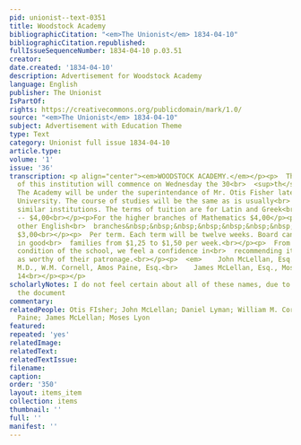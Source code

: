 ```yaml
---
pid: unionist--text-0351
title: Woodstock Academy
bibliographicCitation: "<em>The Unionist</em> 1834-04-10"
bibliographicCitation.republished: 
fullIssueSequenceNumber: 1834-04-10 p.03.51
creator: 
date.created: '1834-04-10'
description: Advertisement for Woodstock Academy
language: English
publisher: The Unionist
IsPartOf: 
rights: https://creativecommons.org/publicdomain/mark/1.0/
source: "<em>The Unionist</em> 1834-04-10"
subject: Advertisement with Education Theme
type: Text
category: Unionist full issue 1834-04-10
article.type: 
volume: '1'
issue: '36'
transcription: <p align="center"><em>WOODSTOCK ACADEMY.</em></p><p>  The fall term
  of this institution will commence on Wednesday the 30<br>  <sup>th</sup>  of Oct.
  The Academy will be under the superintendance of Mr. Otis Fisher late<br>  of Brown
  University. The course of studies will be the same as is usually<br>  pursued in
  similar institutions. The terms of tuition are for Latin and Greek<br>  languages
  -- $4,00<br></p><p>For the higher branches of Mathematics $4,00</p><p>  And for
  other English<br>  branches&nbsp;&nbsp;&nbsp;&nbsp;&nbsp;&nbsp;&nbsp;&nbsp;&nbsp;
  $3,00<br></p><p>  Per term. Each term will be twelve weeks. Board can be obtained
  in good<br>  families from $1,25 to $1,50 per week.<br></p><p>  From the late flourishing
  condition of the school, we feel a confidence in<br>  recommending it to the public
  as worthy of their patronage.<br></p><p>  <em>    John McLellan, Esq., Daniel Lyman,
  M.D., W.M. Cornell, Amos Paine, Esq.<br>    James McLellan, Esq., Moses Lyon,<br>  </em>  Trustees&nbsp;&nbsp;&nbsp;&nbsp;&nbsp;&nbsp;&nbsp;&nbsp;&nbsp;&nbsp;&nbsp;&nbsp;&nbsp;&nbsp;&nbsp;&nbsp;&nbsp;&nbsp;&nbsp;&nbsp;&nbsp;&nbsp;&nbsp;&nbsp;&nbsp;&nbsp;&nbsp;&nbsp;&nbsp;&nbsp;&nbsp;&nbsp;&nbsp;&nbsp;&nbsp;&nbsp;&nbsp;&nbsp;<br>  &nbsp;&nbsp;&nbsp;&nbsp;&nbsp;&nbsp;&nbsp;&nbsp;&nbsp;&nbsp;&nbsp;
  14<br></p><p></p>
scholarlyNotes: I do not feel certain about all of these names, due to fuzziness of
  the document
commentary: 
relatedPeople: Otis FIsher; John McLellan; Daniel Lyman; William M. Cornell; Amos
  Paine; James McLellan; Moses Lyon
featured: 
repeated: 'yes'
relatedImage: 
relatedText: 
relatedTextIssue: 
filename: 
caption: 
order: '350'
layout: items_item
collection: items
thumbnail: ''
full: ''
manifest: ''
---
```

